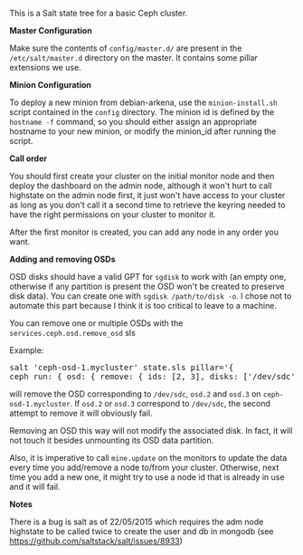 This is a Salt state tree for a basic Ceph cluster.

<b>Master Configuration</b>

Make sure the contents of `config/master.d/` are present in the
`/etc/salt/master.d` directory on the master. It contains some pillar
extensions we use.

<b>Minion Configuration</b>

To deploy a new minion from debian-arkena, use the `minion-install.sh` script
contained in the `config` directory. The minion id is defined by the
`hostname -f` command, so you should either assign an appropriate hostname to
your new minion, or modify the minion_id after running the script.

<b>Call order</b>

You should first create your cluster on the initial monitor node and then
deploy the dashboard on the admin node, although it won't hurt to call
highstate on the admin node first, it just won't have access to your cluster as
long as you don't call it a second time to retrieve the keyring needed to have
the right permissions on your cluster to monitor it.

After the first monitor is created, you can add any node in any order you want.

<b>Adding and removing OSDs</b>

OSD disks should have a valid GPT for `sgdisk` to work with (an empty one,
otherwise if any partition is present the OSD won't be created to preserve
disk data). You can create one with `sgdisk /path/to/disk -o`. I chose not to
automate this part because I think it is too critical to leave to a machine.

You can remove one or multiple OSDs with the `services.ceph.osd.remove_osd` sls

Example:
<pre>salt 'ceph-osd-1.mycluster' state.sls pillar='{
ceph_run: { osd: { remove: { ids: [2, 3], disks: ['/dev/sdc'] }}}}'</pre>
will remove the OSD corresponding to `/dev/sdc`, `osd.2` and `osd.3` on
`ceph-osd-1.mycluster`. If `osd.2` or `osd.3` correspond to `/dev/sdc`, the
second attempt to remove it will obviously fail.

Removing an OSD this way will not modify the associated disk. In fact, it will
not touch it besides unmounting its OSD data partition.

Also, it is imperative to call `mine.update` on the monitors to update the data
every time you add/remove a node to/from your cluster. Otherwise, next time you
add a new one, it might try to use a node id that is already in use and it will
fail.

<b>Notes</b>

There is a bug is salt as of 22/05/2015 which requires the adm node highstate
to be called twice to create the user and db in mongodb (see
https://github.com/saltstack/salt/issues/8933)
